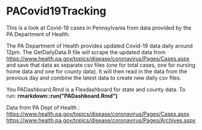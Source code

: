 # PACovid19Tracking
This is a look at Covid-19 cases in Pennsylvania from data provided by the PA Department of Health.  

The PA Department of Health provides updated Covid-19 data daily around 12pm. The GetDailyData.R file will scrape the updated data from https://www.health.pa.gov/topics/disease/coronavirus/Pages/Cases.aspx and save that data as separate csv files (one for total cases, one for nursing home data and one for county data). It will then read in the data from the previous day and combine the latest data to create new daily csv files.  

You PADashboard.Rmd is a Flexdashboard for state and county data. To run:
**rmarkdown::run("PADashboard.Rmd")**


Data from PA Dept of Health :
https://www.health.pa.gov/topics/disease/coronavirus/Pages/Cases.aspx
https://www.health.pa.gov/topics/disease/coronavirus/Pages/Archives.aspx
